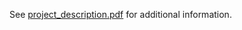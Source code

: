 See [project_description.pdf](https://github.com/Jetwev/telegrambot/blob/main/project_description.pdf) for additional information.
